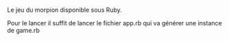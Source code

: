 Le jeu du morpion disponible sous Ruby.

Pour le lancer il suffit de lancer le fichier app.rb qui va générer une instance de game.rb